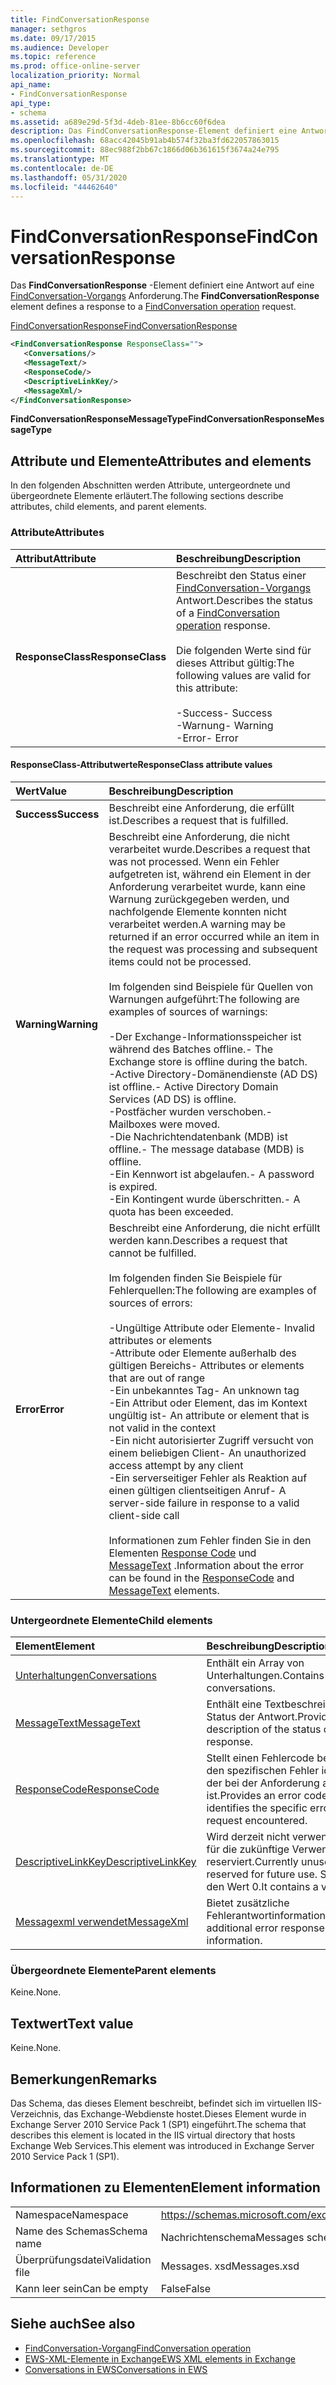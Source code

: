 ```yaml
---
title: FindConversationResponse
manager: sethgros
ms.date: 09/17/2015
ms.audience: Developer
ms.topic: reference
ms.prod: office-online-server
localization_priority: Normal
api_name:
- FindConversationResponse
api_type:
- schema
ms.assetid: a689e29d-5f3d-4deb-81ee-8b6cc60f6dea
description: Das FindConversationResponse-Element definiert eine Antwort auf eine FindConversation-Vorgangsanforderung.
ms.openlocfilehash: 68acc42045b91ab4b574f32ba3fd622057863015
ms.sourcegitcommit: 88ec988f2bb67c1866d06b361615f3674a24e795
ms.translationtype: MT
ms.contentlocale: de-DE
ms.lasthandoff: 05/31/2020
ms.locfileid: "44462640"
---
```

# <a name="findconversationresponse"></a><span data-ttu-id="b033c-103">FindConversationResponse</span><span class="sxs-lookup"><span data-stu-id="b033c-103">FindConversationResponse</span></span>

<span data-ttu-id="b033c-104">Das **FindConversationResponse** -Element definiert eine Antwort auf eine [FindConversation-Vorgangs](findconversation-operation.md) Anforderung.</span><span class="sxs-lookup"><span data-stu-id="b033c-104">The **FindConversationResponse** element defines a response to a [FindConversation operation](findconversation-operation.md) request.</span></span> 
  
[<span data-ttu-id="b033c-105">FindConversationResponse</span><span class="sxs-lookup"><span data-stu-id="b033c-105">FindConversationResponse</span></span>](findconversationresponse.md)
  
```XML
<FindConversationResponse ResponseClass="">
   <Conversations/>
   <MessageText/>
   <ResponseCode/>
   <DescriptiveLinkKey/>
   <MessageXml/>
</FindConversationResponse>

```

 <span data-ttu-id="b033c-106">**FindConversationResponseMessageType**</span><span class="sxs-lookup"><span data-stu-id="b033c-106">**FindConversationResponseMessageType**</span></span>
## <a name="attributes-and-elements"></a><span data-ttu-id="b033c-107">Attribute und Elemente</span><span class="sxs-lookup"><span data-stu-id="b033c-107">Attributes and elements</span></span>

<span data-ttu-id="b033c-108">In den folgenden Abschnitten werden Attribute, untergeordnete und übergeordnete Elemente erläutert.</span><span class="sxs-lookup"><span data-stu-id="b033c-108">The following sections describe attributes, child elements, and parent elements.</span></span>
  
### <a name="attributes"></a><span data-ttu-id="b033c-109">Attribute</span><span class="sxs-lookup"><span data-stu-id="b033c-109">Attributes</span></span>

|<span data-ttu-id="b033c-110">**Attribut**</span><span class="sxs-lookup"><span data-stu-id="b033c-110">**Attribute**</span></span>|<span data-ttu-id="b033c-111">**Beschreibung**</span><span class="sxs-lookup"><span data-stu-id="b033c-111">**Description**</span></span>|
|:-----|:-----|
|<span data-ttu-id="b033c-112">**ResponseClass**</span><span class="sxs-lookup"><span data-stu-id="b033c-112">**ResponseClass**</span></span> <br/> | <span data-ttu-id="b033c-113">Beschreibt den Status einer [FindConversation-Vorgangs](findconversation-operation.md) Antwort.</span><span class="sxs-lookup"><span data-stu-id="b033c-113">Describes the status of a [FindConversation operation](findconversation-operation.md) response.</span></span> <br/><br/><span data-ttu-id="b033c-114">Die folgenden Werte sind für dieses Attribut gültig:</span><span class="sxs-lookup"><span data-stu-id="b033c-114">The following values are valid for this attribute:</span></span><br/>  <br/><span data-ttu-id="b033c-115">-Success</span><span class="sxs-lookup"><span data-stu-id="b033c-115">-  Success</span></span>  <br/><span data-ttu-id="b033c-116">-Warnung</span><span class="sxs-lookup"><span data-stu-id="b033c-116">-  Warning</span></span>  <br/><span data-ttu-id="b033c-117">-Error</span><span class="sxs-lookup"><span data-stu-id="b033c-117">-  Error</span></span>  <br/> |
   
#### <a name="responseclass-attribute-values"></a><span data-ttu-id="b033c-118">ResponseClass-Attributwerte</span><span class="sxs-lookup"><span data-stu-id="b033c-118">ResponseClass attribute values</span></span>

|<span data-ttu-id="b033c-119">**Wert**</span><span class="sxs-lookup"><span data-stu-id="b033c-119">**Value**</span></span>|<span data-ttu-id="b033c-120">**Beschreibung**</span><span class="sxs-lookup"><span data-stu-id="b033c-120">**Description**</span></span>|
|:-----|:-----|
|<span data-ttu-id="b033c-121">**Success**</span><span class="sxs-lookup"><span data-stu-id="b033c-121">**Success**</span></span> <br/> |<span data-ttu-id="b033c-122">Beschreibt eine Anforderung, die erfüllt ist.</span><span class="sxs-lookup"><span data-stu-id="b033c-122">Describes a request that is fulfilled.</span></span>  <br/> |
|<span data-ttu-id="b033c-123">**Warning**</span><span class="sxs-lookup"><span data-stu-id="b033c-123">**Warning**</span></span> <br/> | <span data-ttu-id="b033c-124">Beschreibt eine Anforderung, die nicht verarbeitet wurde.</span><span class="sxs-lookup"><span data-stu-id="b033c-124">Describes a request that was not processed.</span></span> <span data-ttu-id="b033c-125">Wenn ein Fehler aufgetreten ist, während ein Element in der Anforderung verarbeitet wurde, kann eine Warnung zurückgegeben werden, und nachfolgende Elemente konnten nicht verarbeitet werden.</span><span class="sxs-lookup"><span data-stu-id="b033c-125">A warning may be returned if an error occurred while an item in the request was processing and subsequent items could not be processed.</span></span><br/><br/> <span data-ttu-id="b033c-126">Im folgenden sind Beispiele für Quellen von Warnungen aufgeführt:</span><span class="sxs-lookup"><span data-stu-id="b033c-126">The following are examples of sources of warnings:</span></span>  <br/><br/><span data-ttu-id="b033c-127">-Der Exchange-Informationsspeicher ist während des Batches offline.</span><span class="sxs-lookup"><span data-stu-id="b033c-127">-  The Exchange store is offline during the batch.</span></span>  <br/><span data-ttu-id="b033c-128">-Active Directory-Domänendienste (AD DS) ist offline.</span><span class="sxs-lookup"><span data-stu-id="b033c-128">-  Active Directory Domain Services (AD DS) is offline.</span></span>  <br/><span data-ttu-id="b033c-129">-Postfächer wurden verschoben.</span><span class="sxs-lookup"><span data-stu-id="b033c-129">-  Mailboxes were moved.</span></span>  <br/><span data-ttu-id="b033c-130">-Die Nachrichtendatenbank (MDB) ist offline.</span><span class="sxs-lookup"><span data-stu-id="b033c-130">-  The message database (MDB) is offline.</span></span>  <br/><span data-ttu-id="b033c-131">-Ein Kennwort ist abgelaufen.</span><span class="sxs-lookup"><span data-stu-id="b033c-131">-  A password is expired.</span></span>  <br/><span data-ttu-id="b033c-132">-Ein Kontingent wurde überschritten.</span><span class="sxs-lookup"><span data-stu-id="b033c-132">-  A quota has been exceeded.</span></span>  <br/> |
|<span data-ttu-id="b033c-133">**Error**</span><span class="sxs-lookup"><span data-stu-id="b033c-133">**Error**</span></span> <br/> | <span data-ttu-id="b033c-134">Beschreibt eine Anforderung, die nicht erfüllt werden kann.</span><span class="sxs-lookup"><span data-stu-id="b033c-134">Describes a request that cannot be fulfilled.</span></span> <br/><br/><span data-ttu-id="b033c-135">Im folgenden finden Sie Beispiele für Fehlerquellen:</span><span class="sxs-lookup"><span data-stu-id="b033c-135">The following are examples of sources of errors:</span></span>  <br/><br/><span data-ttu-id="b033c-136">-Ungültige Attribute oder Elemente</span><span class="sxs-lookup"><span data-stu-id="b033c-136">-  Invalid attributes or elements</span></span>  <br/><span data-ttu-id="b033c-137">-Attribute oder Elemente außerhalb des gültigen Bereichs</span><span class="sxs-lookup"><span data-stu-id="b033c-137">-  Attributes or elements that are out of range</span></span>  <br/><span data-ttu-id="b033c-138">-Ein unbekanntes Tag</span><span class="sxs-lookup"><span data-stu-id="b033c-138">-  An unknown tag</span></span>  <br/><span data-ttu-id="b033c-139">-Ein Attribut oder Element, das im Kontext ungültig ist</span><span class="sxs-lookup"><span data-stu-id="b033c-139">-  An attribute or element that is not valid in the context</span></span>  <br/><span data-ttu-id="b033c-140">-Ein nicht autorisierter Zugriff versucht von einem beliebigen Client</span><span class="sxs-lookup"><span data-stu-id="b033c-140">-  An unauthorized access attempt by any client</span></span>  <br/><span data-ttu-id="b033c-141">-Ein serverseitiger Fehler als Reaktion auf einen gültigen clientseitigen Anruf</span><span class="sxs-lookup"><span data-stu-id="b033c-141">-  A server-side failure in response to a valid client-side call</span></span>  <br/><br/>  <span data-ttu-id="b033c-142">Informationen zum Fehler finden Sie in den Elementen [Response Code](responsecode.md) und [MessageText](messagetext.md) .</span><span class="sxs-lookup"><span data-stu-id="b033c-142">Information about the error can be found in the [ResponseCode](responsecode.md) and [MessageText](messagetext.md) elements.</span></span>  <br/> |
   
### <a name="child-elements"></a><span data-ttu-id="b033c-143">Untergeordnete Elemente</span><span class="sxs-lookup"><span data-stu-id="b033c-143">Child elements</span></span>

|<span data-ttu-id="b033c-144">**Element**</span><span class="sxs-lookup"><span data-stu-id="b033c-144">**Element**</span></span>|<span data-ttu-id="b033c-145">**Beschreibung**</span><span class="sxs-lookup"><span data-stu-id="b033c-145">**Description**</span></span>|
|:-----|:-----|
|[<span data-ttu-id="b033c-146">Unterhaltungen</span><span class="sxs-lookup"><span data-stu-id="b033c-146">Conversations</span></span>](conversations-ex15websvcsotherref.md) <br/> |<span data-ttu-id="b033c-147">Enthält ein Array von Unterhaltungen.</span><span class="sxs-lookup"><span data-stu-id="b033c-147">Contains an array of conversations.</span></span>  <br/> |
|[<span data-ttu-id="b033c-148">MessageText</span><span class="sxs-lookup"><span data-stu-id="b033c-148">MessageText</span></span>](messagetext.md) <br/> |<span data-ttu-id="b033c-149">Enthält eine Textbeschreibung des Status der Antwort.</span><span class="sxs-lookup"><span data-stu-id="b033c-149">Provides a text description of the status of the response.</span></span>  <br/> |
|[<span data-ttu-id="b033c-150">ResponseCode</span><span class="sxs-lookup"><span data-stu-id="b033c-150">ResponseCode</span></span>](responsecode.md) <br/> |<span data-ttu-id="b033c-151">Stellt einen Fehlercode bereit, der den spezifischen Fehler identifiziert, der bei der Anforderung aufgetreten ist.</span><span class="sxs-lookup"><span data-stu-id="b033c-151">Provides an error code that identifies the specific error that the request encountered.</span></span>  <br/> |
|[<span data-ttu-id="b033c-152">DescriptiveLinkKey</span><span class="sxs-lookup"><span data-stu-id="b033c-152">DescriptiveLinkKey</span></span>](descriptivelinkkey.md) <br/> |<span data-ttu-id="b033c-153">Wird derzeit nicht verwendet und ist für die zukünftige Verwendung reserviert.</span><span class="sxs-lookup"><span data-stu-id="b033c-153">Currently unused and is reserved for future use.</span></span> <span data-ttu-id="b033c-154">Sie enthält den Wert 0.</span><span class="sxs-lookup"><span data-stu-id="b033c-154">It contains a value of 0.</span></span>  <br/> |
|[<span data-ttu-id="b033c-155">Messagexml verwendet</span><span class="sxs-lookup"><span data-stu-id="b033c-155">MessageXml</span></span>](messagexml.md) <br/> |<span data-ttu-id="b033c-156">Bietet zusätzliche Fehlerantwortinformationen.</span><span class="sxs-lookup"><span data-stu-id="b033c-156">Provides additional error response information.</span></span>  <br/> |
   
### <a name="parent-elements"></a><span data-ttu-id="b033c-157">Übergeordnete Elemente</span><span class="sxs-lookup"><span data-stu-id="b033c-157">Parent elements</span></span>

<span data-ttu-id="b033c-158">Keine.</span><span class="sxs-lookup"><span data-stu-id="b033c-158">None.</span></span>
  
## <a name="text-value"></a><span data-ttu-id="b033c-159">Textwert</span><span class="sxs-lookup"><span data-stu-id="b033c-159">Text value</span></span>

<span data-ttu-id="b033c-160">Keine.</span><span class="sxs-lookup"><span data-stu-id="b033c-160">None.</span></span>
  
## <a name="remarks"></a><span data-ttu-id="b033c-161">Bemerkungen</span><span class="sxs-lookup"><span data-stu-id="b033c-161">Remarks</span></span>

<span data-ttu-id="b033c-162">Das Schema, das dieses Element beschreibt, befindet sich im virtuellen IIS-Verzeichnis, das Exchange-Webdienste hostet.Dieses Element wurde in Exchange Server 2010 Service Pack 1 (SP1) eingeführt.</span><span class="sxs-lookup"><span data-stu-id="b033c-162">The schema that describes this element is located in the IIS virtual directory that hosts Exchange Web Services.This element was introduced in Exchange Server 2010 Service Pack 1 (SP1).</span></span>
  
## <a name="element-information"></a><span data-ttu-id="b033c-163">Informationen zu Elementen</span><span class="sxs-lookup"><span data-stu-id="b033c-163">Element information</span></span>

|||
|:-----|:-----|
|<span data-ttu-id="b033c-164">Namespace</span><span class="sxs-lookup"><span data-stu-id="b033c-164">Namespace</span></span>  <br/> |https://schemas.microsoft.com/exchange/services/2006/messages  <br/> |
|<span data-ttu-id="b033c-165">Name des Schemas</span><span class="sxs-lookup"><span data-stu-id="b033c-165">Schema name</span></span>  <br/> |<span data-ttu-id="b033c-166">Nachrichtenschema</span><span class="sxs-lookup"><span data-stu-id="b033c-166">Messages schema</span></span>  <br/> |
|<span data-ttu-id="b033c-167">Überprüfungsdatei</span><span class="sxs-lookup"><span data-stu-id="b033c-167">Validation file</span></span>  <br/> |<span data-ttu-id="b033c-168">Messages. xsd</span><span class="sxs-lookup"><span data-stu-id="b033c-168">Messages.xsd</span></span>  <br/> |
|<span data-ttu-id="b033c-169">Kann leer sein</span><span class="sxs-lookup"><span data-stu-id="b033c-169">Can be empty</span></span>  <br/> |<span data-ttu-id="b033c-170">False</span><span class="sxs-lookup"><span data-stu-id="b033c-170">False</span></span>  <br/> |
   
## <a name="see-also"></a><span data-ttu-id="b033c-171">Siehe auch</span><span class="sxs-lookup"><span data-stu-id="b033c-171">See also</span></span>

- [<span data-ttu-id="b033c-172">FindConversation-Vorgang</span><span class="sxs-lookup"><span data-stu-id="b033c-172">FindConversation operation</span></span>](findconversation-operation.md)
- [<span data-ttu-id="b033c-173">EWS-XML-Elemente in Exchange</span><span class="sxs-lookup"><span data-stu-id="b033c-173">EWS XML elements in Exchange</span></span>](ews-xml-elements-in-exchange.md)
- [<span data-ttu-id="b033c-174">Conversations in EWS</span><span class="sxs-lookup"><span data-stu-id="b033c-174">Conversations in EWS</span></span>](https://msdn.microsoft.com/library/91e64629-db6c-4c94-9dcb-d386232e8467%28Office.15%29.aspx)

